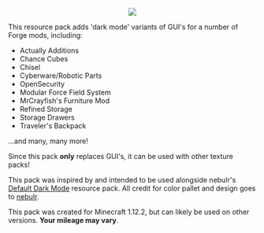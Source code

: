 <p align="center">
<img align="center" src="https://trevoedwards.com/wp-content/uploads/2023/07/banner.png" />
<br>

This resource pack adds 'dark mode' variants of GUI's for a number of Forge mods, including:

* Actually Additions
* Chance Cubes
* Chisel
* Cyberware/Robotic Parts
* OpenSecurity
* Modular Force Field System
* MrCrayfish's Furniture Mod
* Refined Storage
* Storage Drawers
* Traveler's Backpack

...and many, many more!

Since this pack **only** replaces GUI's, it can be used with other texture packs!

This pack was inspired by and intended to be used alongside nebuIr's [Default Dark Mode](https://www.curseforge.com/minecraft/texture-packs/default-dark-mode) resource pack. All credit for color pallet and design goes to [nebuIr](https://legacy.curseforge.com/members/nebulr/projects). 

This pack was created for Minecraft 1.12.2, but can likely be used on other versions. **Your mileage may vary**. 
<br>
